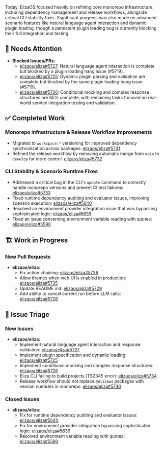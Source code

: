 Today, ElizaOS focused heavily on refining core monorepo infrastructure, including dependency management and release workflows, alongside critical CLI stability fixes. Significant progress was also made on advanced scenario features like natural language agent interaction and dynamic plugin loading, though a persistent plugin loading bug is currently blocking their full integration and testing.

## 🚨 Needs Attention 
- **Blocked Issues/PRs**:
    - [elizaos/eliza#5727](https://github.com/elizaos/eliza/issues/5727): Natural language agent interaction is complete but blocked by a plugin loading hang issue (#5719).
    - [elizaos/eliza#5725](https://github.com/elizaos/eliza/issues/5725): Dynamic plugin parsing and validation are complete but blocked by the same plugin loading hang issue (#5719).
    - [elizaos/eliza#5726](https://github.com/elizaos/eliza/issues/5726): Conditional mocking and complex response structures are 85% complete, with remaining tasks focused on real-world service integration testing and validation.

## ✅ Completed Work
### Monorepo Infrastructure & Release Workflow Improvements
- Migrated to `workspace:*` versioning for improved dependency synchronization across packages: [elizaos/eliza#5731](https://github.com/elizaos/eliza/pull/5731)
- Refined the release workflow by removing automatic merge from `main` to `develop` for more control: [elizaos/eliza#5732](https://github.com/elizaos/eliza/pull/5732)

### CLI Stability & Scenario Runtime Fixes
- Addressed a critical bug in the CLI's `update` command to correctly handle monorepo versions and prevent CI test failures: [elizaos/eliza#5733](https://github.com/elizaos/eliza/pull/5733)
- Fixed runtime dependency auditing and evaluator issues, improving scenario execution: [elizaos/eliza#5640](https://github.com/elizaos/eliza/issues/5640)
- Resolved an environment provider integration issue that was bypassing sophisticated logic: [elizaos/eliza#5639](https://github.com/elizaos/eliza/issues/5639)
- Fixed an issue concerning environment variable reading with quotes: [elizaos/eliza#5590](https://github.com/elizaos/eliza/issues/5590)

## 🏗️ Work in Progress
### New Pull Requests
- **elizaos/eliza**:
    - Fix action chaining: [elizaos/eliza#5736](https://github.com/elizaos/eliza/pull/5736)
    - Allow iframes when web UI is enabled in production: [elizaos/eliza#5735](https://github.com/elizaos/eliza/pull/5735)
    - Update README.md: [elizaos/eliza#5729](https://github.com/elizaos/eliza/pull/5729)
    - Add ability to cancel current run before LLM calls: [elizaos/eliza#5728](https://github.com/elizaos/eliza/pull/5728)

## 🐞 Issue Triage
### New Issues
- **elizaos/eliza**:
    - Implement natural language agent interaction and response validation: [elizaos/eliza#5727](https://github.com/elizaos/eliza/issues/5727)
    - Implement plugin specification and dynamic loading: [elizaos/eliza#5725](https://github.com/elizaos/eliza/issues/5725)
    - Implement conditional mocking and complex response structures: [elizaos/eliza#5726](https://github.com/elizaos/eliza/issues/5726)
    - Eliza CLI failing to build projects (TS2345 error): [elizaos/eliza#5734](https://github.com/elizaos/eliza/issues/5734)
    - Release workflow should not replace `@elizaos` packages with version numbers in monorepo: [elizaos/eliza#5730](https://github.com/elizaos/eliza/issues/5730)

### Closed Issues
- **elizaos/eliza**:
    - Fix for runtime dependency auditing and evaluator issues: [elizaos/eliza#5640](https://github.com/elizaos/eliza/issues/5640)
    - Fix for environment provider integration bypassing sophisticated logic: [elizaos/eliza#5639](https://github.com/elizaos/eliza/issues/5639)
    - Resolved environment variable reading with quotes: [elizaos/eliza#5590](https://github.com/elizaos/eliza/issues/5590)